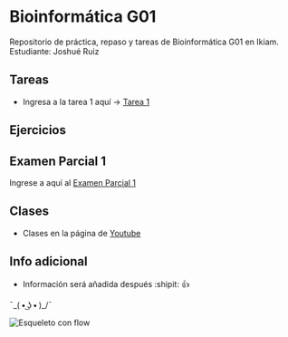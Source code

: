 # Bioinformática G01
Repositorio de práctica, repaso y tareas de Bioinformática G01 en Ikiam. Estudiante: Joshué Ruiz

## Tareas
- Ingresa a la tarea 1 aquí -> [Tarea 1](https://github.com/Joshue2806/bioinfo_g01/tree/main/tarea1)

## Ejercicios 

## Examen Parcial 1
Ingrese a aquí al [Examen Parcial 1]()

## Clases
- Clases en la página de [Youtube](https://www.youtube.com/playlist?list=PLdBCqyJM7Y73hfUh9ofszFa7LlpburahS)

## Info adicional
  -  Información será añadida después :shipit: :+1:  

¯\_( • ͜ʖ • )_/¯

![Esqueleto con flow](https://i.ibb.co/LC0LNcv/64f167c9e2110e7eff1d51aad01c87-unscreen.gif)
